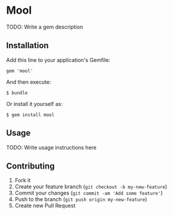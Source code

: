 # Mool

TODO: Write a gem description

## Installation

Add this line to your application's Gemfile:

    gem 'mool'

And then execute:

    $ bundle

Or install it yourself as:

    $ gem install mool

## Usage

TODO: Write usage instructions here

## Contributing

1. Fork it
2. Create your feature branch (`git checkout -b my-new-feature`)
3. Commit your changes (`git commit -am 'Add some feature'`)
4. Push to the branch (`git push origin my-new-feature`)
5. Create new Pull Request
